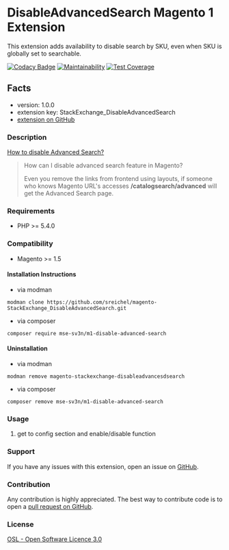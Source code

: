 # DisableAdvancedSearch Magento 1 Extension

This extension adds availability to disable search by SKU, even when SKU is globally set to searchable.

[![Codacy Badge](https://api.codacy.com/project/badge/Grade/00cbeb80e2684a15ab47da813ccfff0b)](https://www.codacy.com/app/sreichel/magento-StackExchange_DisableAdvancedSearch?utm_source=github.com&amp;utm_medium=referral&amp;utm_content=sreichel/magento-StackExchange_DisableAdvancedSearch&amp;utm_campaign=Badge_Grade)
[![Maintainability](https://api.codeclimate.com/v1/badges/4e6a23b1b3806c12ec76/maintainability)](https://codeclimate.com/github/sreichel/magento-StackExchange_DisableAdvancedSearch/maintainability)
[![Test Coverage](https://api.codeclimate.com/v1/badges/4e6a23b1b3806c12ec76/test_coverage)](https://codeclimate.com/github/sreichel/magento-StackExchange_DisableAdvancedSearch/test_coverage)

## Facts
- version: 1.0.0
- extension key: StackExchange_DisableAdvancedSearch
- [extension on GitHub](https://github.com/sreichel/magento-StackExchange_DisableAdvancedSearch)

### Description
[How to disable Advanced Search?](https://magento.stackexchange.com/questions/36088/how-to-disable-advanced-search)

> How can I disable advanced search feature in Magento?
>  
>  Even you remove the links from frontend using layouts, if someone who knows Magento URL's accesses **/catalogsearch/advanced** will get the Advanced Search page.

### Requirements
- PHP >= 5.4.0 

### Compatibility
- Magento >= 1.5

#### Installation Instructions
- via modman
```
modman clone https://github.com/sreichel/magento-StackExchange_DisableAdvancedSearch.git
```
- via composer
```
composer require mse-sv3n/m1-disable-advanced-search
```

#### Uninstallation
- via modman
```
modman remove magento-stackexchange-disableadvancesdsearch
```
- via composer
```
composer remove mse-sv3n/m1-disable-advanced-search
```

### Usage
1. get to config section and enable/disable function

### Support
If you have any issues with this extension, open an issue on [GitHub](https://github.com/sreichel/magento-StackExchange_DisableAdvancedSearch/issues).

### Contribution
Any contribution is highly appreciated. The best way to contribute code is to open a [pull request on GitHub](https://help.github.com/articles/using-pull-requests).

### License
[OSL - Open Software Licence 3.0](http://opensource.org/licenses/osl-3.0.php)
